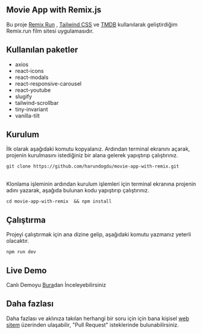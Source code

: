 ## Movie App with Remix.js

Bu proje [Remix Run](https://remix.run/) , [Tailwind CSS](https://tailwindcss.com) ve [TMDB](https://www.themoviedb.org/) kullanılarak geliştirdiğim Remix.run film sitesi uygulamasıdır.

## Kullanılan paketler

<ul>
  <li>axios</li>
  <li>react-icons</li>
  <li>react-modals</li>
  <li>react-responsive-carousel</li>
  <li>react-youtube</li>
  <li>slugify</li>
  <li>tailwind-scrollbar</li>
  <li>tiny-invariant</li>
  <li>vanilla-tilt</li>
</ul>

## Kurulum

İlk olarak aşağıdaki komutu kopyalanız. Ardından terminal ekranını açarak, projenin kurulmasını istediğiniz bir alana gelerek yapıştırıp çalıştırınız.

```
git clone https://github.com/harundogdu/movie-app-with-remix.git
```

<br />
Klonlama işleminin ardından kurulum işlemleri için terminal ekranına projenin adını yazarak, aşağıda bulunan kodu yapıştırıp çalıştırınız.

```
cd movie-app-with-remix  && npm install
```

## Çalıştırma

Projeyi çalıştırmak için ana dizine gelip, aşağıdaki komutu yazmanız yeterli olacaktır.
```
npm run dev
```

## Live Demo

Canlı Demoyu [Bura](https://movie-app-with-remix.vercel.app/)dan İnceleyebilirsiniz

## Daha fazlası

Daha fazlası ve aklınıza takılan herhangi bir soru için için bana kişisel [web sitem](https://harundogdu.com/) üzerinden ulaşabilir, "Pull Request" isteklerinde bulunabilirsiniz.
